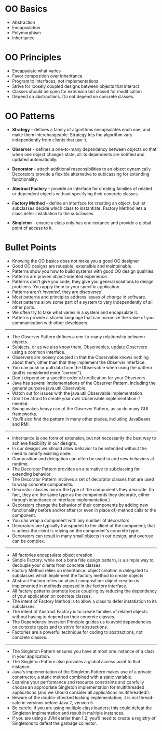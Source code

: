 OO Basics
=========

* Abstraction
* Encapsulation
* Polymorphism
* Inheritance

OO Principles
=============

* Encapsulate what varies
* Favor composition over inheritance
* Program to interfaces, not implementations
* Strive for loosely coupled designs between objects that interact
* Classes should be open for extension but closed for modification
* Depend on abstractions. Do not depend on concrete classes.

OO Patterns
===========

* **Strategy** - defines a family of algorithms encapsulates each one, and make them interchangeable. Strategy lets the algorithm vary independently from clients that use it.

* **Observer** - defines a one-to-many dependency between objects so that when one object changes state, all its dependents are notified and updated automatically.

* **Decorator** - attach additional responsibilities to an object dynamically. Decorators provide a flexible alternative to sublcassing for extending functionality.

* **Abstract Factory** - provide an interface for creating families of related or dependent objects without specifying their concrete classes.

* **Factory Method** - define an interface for creating an object, but let subclasses decide which class to instantiate. Factory Method lets a class defer instatiation to the subclasses.

* **Singleton** - ensure a class only has one instance and provide a global point of access to it.


Bullet Points
=============
* Knowing the OO basics does not make you a good OO designer
* Good OO designs are reusable, extensible and maintainable.
* Patterns show you how to build systems with good OO design qualities.
* Patterns are proven object-oriented experience.
* Patterns don't give you code, they give you general solutions to design problems. You apply them to your specific application.
* Patterns aren't *invented*, they are *discovered*.
* Most patterns and principles address issues of *change* in software.
* Most patterns allow some part of a system to vary independently of all other parts.
* We often try to take what varies in a system and encapsulate it.
* Patterns provide a shared language that can maximize the value of your communication with other developers.

---

* The Observer Pattern defines a one-to-many relationship between objects.
* Subjects, or as we also know them, Observables, update Observers using a common interface.
* Observers are loosely coupled in that the Observable knows nothing about them, other than that they implement the Observer Interface.
* You can push or pull data from the Observable when using the pattern (pull is considered more "correct").
* Don't depend on a specific order of notification for your Observers.
* Java has several implementations of the Observer Pattern, including the general purpose java.util.Observable.
* Watch out for issues with the java.util.Observable implementation.
* Don't be afraid to create your own Observable implementation if needed.
* Swing makes heavy use of the Observer Pattern, as so do many GUI frameworks.
* You'll also find the pattern in many other places, including JavaBeans and RMI.

---

* Inheritance is one form of extension, but not necessarily the best way to achieve flexibility in our designs.
* In our designs we should allow behavior to be extended without the need to modify existing code.
* Composition and delegation can often be used to add new behaviors at runtime.
* The Decorator Pattern provides an alternative to subclassing for extending behavior.
* The Decorator Pattern involves a set of decorator classes that are used to wrap concrete components.
* Decorator classes mirror the type of the components they decorate. (In fact, they are the same type as the components they decorate, either through inheritance or interface implementation.)
* Decorators change the behavior of their components by adding new functionality before and/or after (or even in place of) method calls to the component.
* You can wrap a component with any number of decorators.
* Decorators are typically transparent to the client of the component; that is unless the client is relying on the component's concrete type.
* Decorators can result in many small objects in our design, and overuse can be complex.

---

* All factories encapsulate object creation.
* Simple Factory, while not a bona fide design pattern, is a simple way to decouple your clients from concrete classes.
* Factory Method relies on inheritance: object creation is delegated to subclasses which implement the factory method to create objects.
* Abstract Factory relies on object composition: object creation is implemented in methods exposed in the factory interface.
* All factory patterns promote loose coupling by reducing the dependency of your application on concrete classes.
* The intent of Factory Method is to allow a class to defer instatiation to its subclasses.
* The intent of Abstract Factory is to create families of related objects without having to depend on their concrete classes.
* The Dependency Inversion Principle guides us to avoid dependencies on concrete types and to strive for abstractions.
* Factories are a powerful technique for coding to abstractions, not concrete classes.

---

* The Singleton Pattern ensures you have at most one instance of a class in your application.
* The Singleton Pattern also provides a global access point to that instance.
* Java's implementation of the Singleton Pattern makes use of a private constructor, a static method combined with a static variable.
* Examine your performance and resource constraints and carefully choose an appropriate Singleton implementation for multithreaded applications (and we should consider all applications multithreaded!).
* Beware of the double-checked locking implementation; it is not thread-safe in versions before Java 2, version 5.
* Be careful if you are using multiple class loaders; this could defeat the Singleton implmentation and result in multiple instances.
* If you are using a JVM earlier than 1.2, you'll need to create a registry of Singletons to defeat the garbage collector.